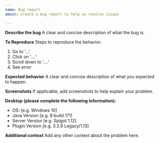 ```yaml
---
name: Bug report
about: Create a bug report to help us resolve issues

---
```


**Describe the bug**
A clear and concise description of what the bug is.

**To Reproduce**
Steps to reproduce the behavior:
1. Go to '...'
2. Click on '....'
3. Scroll down to '....'
4. See error

**Expected behavior**
A clear and concise description of what you expected to happen.

**Screenshots**
If applicable, add screenshots to help explain your problem.

**Desktop (please complete the following information):**
 - OS: [e.g. Windows 10]
 - Java Version [e.g. 8 build 171]
 - Server Version [e.g. Spigot 1.12]
 - Plugin Version [e.g. 3.2.6 Legacy/1.13]

**Additional context**
Add any other context about the problem here.
